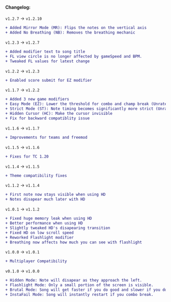 #### Changelog:

`v1.2.7` -> `v1.2.10`

```diff
+ Added Mirror Mode (MR): Flips the notes on the vertical axis
+ Added No Breathing (NB): Removes the breathing mechanic
```

`v1.2.3` -> `v1.2.7`

```diff
+ Added modifier text to song title
+ FL view circle is no longer affected by gameSpeed and BPM.
+ Tweaked FL values for latest change
```

`v1.2.2` -> `v1.2.3`

```diff
+ Enabled score submit for EZ modifier
```

`v1.1.7` -> `v1.2.2`

```diff
+ Added 3 new game modifiers
+ Easy Mode (EZ): Lower the threshold for combo and champ break (Unrated)
+ Strict Mode (ST): Note timing becomes significantly more strict (Unrated)
+ Hidden Cursor (HC): Make the cursor invisible
+ Fix for backward compatiblity issue
```

`v1.1.6` -> `v1.1.7`

```diff
+ Improvements for teams and freemod
```

`v1.1.5` -> `v1.1.6`

```diff
+ Fixes for TC 1.20
```

`v1.1.4` -> `v1.1.5`

```diff
+ Theme compatibility fixes
```

`v1.1.2` -> `v1.1.4`

```diff
+ First note now stays visible when using HD
+ Notes disapear much later with HD
```

`v1.0.1` -> `v1.1.2`

```diff
+ Fixed huge memory leak when using HD
+ Better performance when using HD
+ Slightly tweaked HD's disapearing transition
+ Fixed HD on low scroll speed
+ Reworked Flashlight modifier
+ Breathing now affects how much you can see with flashlight
```

`v1.0.0` -> `v1.0.1`

```diff
+ Multiplayer Compatibility
```

`v0.1.0` -> `v1.0.0`

```diff
+ Hidden Mode: Note will disapear as they approach the left.
+ Flashlight Mode: Only a small portion of the screen is visible.
+ Brutal Mode: Song will get faster if you do good and slower if you do bad.
+ InstaFail Mode: Song will instantly restart if you combo break.
```
